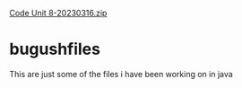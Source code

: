 [Code Unit  8-20230316.zip](https://github.com/Bugunya/bugushfiles/files/11130425/Code.Unit.8-20230316.zip)
# bugushfiles
This are just some of the files i have been working on in java
